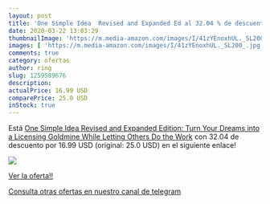 ```yaml
---
layout: post
title: 'One Simple Idea  Revised and Expanded Ed al 32.04 % de descuento'
date: 2020-03-22 13:03:29
thumbnailImage: 'https://m.media-amazon.com/images/I/41zYEnoxhUL._SL200_.jpg'
images: [ 'https://m.media-amazon.com/images/I/41zYEnoxhUL._SL200_.jpg' ]
comments: true
category: ofertas
author: ring
slug: 1259589676
description:
actualPrice: 16.99 USD
comparePrice: 25.0 USD
inStock: true
---
```


Está [One Simple Idea  Revised and Expanded Edition: Turn Your Dreams into a Licensing Goldmine While Letting Others Do the Work](https://www.amazon.com/dp/1259589676/?tag=redken08-20) con 32.04 de descuento por 16.99 USD (original: 25.0 USD) en el siguiente enlace!

[![](https://m.media-amazon.com/images/I/41zYEnoxhUL._SL200_.jpg)](https://www.amazon.com/dp/1259589676/?tag=redken08-20)

[Ver la oferta!!](https://www.amazon.com/dp/1259589676/?tag=redken08-20)

[Consulta otras ofertas en nuestro canal de telegram](https://t.me/s/ofertas25)
